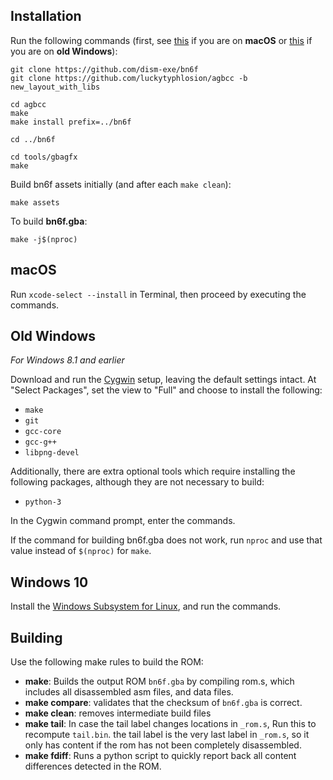 ## Installation

Run the following commands (first, see [this](#macos) if you are on **macOS** or [this](#old-windows) if you are on **old Windows**):

	git clone https://github.com/dism-exe/bn6f
	git clone https://github.com/luckytyphlosion/agbcc -b new_layout_with_libs

	cd agbcc
	make
	make install prefix=../bn6f

	cd ../bn6f

	cd tools/gbagfx
	make

Build bn6f assets initially (and after each `make clean`):

	make assets

To build **bn6f.gba**:

	make -j$(nproc)

## macOS

Run `xcode-select --install` in Terminal, then proceed by executing the commands.


## Old Windows

*For Windows 8.1 and earlier*

Download and run the [Cygwin](https://www.cygwin.com/install.html) setup, leaving the default settings intact. At "Select Packages", set the view to "Full" and choose to install the following:

- `make`
- `git`
- `gcc-core`
- `gcc-g++`
- `libpng-devel`

Additionally, there are extra optional tools which require installing the following packages, although they are not necessary to build:

- `python-3`

In the Cygwin command prompt, enter the commands.

If the command for building bn6f.gba does not work, run `nproc` and use that value instead of `$(nproc)` for `make`.


## Windows 10

Install the [Windows Subsystem for Linux](https://docs.microsoft.com/windows/wsl/install-win10), and run the commands.

## Building
Use the following make rules to build the ROM:
- **make**: Builds the output ROM `bn6f.gba` by compiling rom.s, which includes all disassembled asm files, and data files.
- **make compare**: validates that the checksum of `bn6f.gba` is correct.
- **make clean**: removes intermediate build files
- **make tail**: In case the tail label changes locations in `_rom.s`, Run this to recompute `tail.bin`. the tail label is the very last label in `_rom.s`, so it only has content if the rom has not been completely disassembled.
- **make fdiff**: Runs a python script to quickly report back all content differences detected in the ROM.
